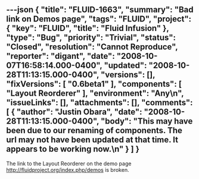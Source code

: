 ---json
{
  "title": "FLUID-1663",
  "summary": "Bad link on Demos page",
  "tags": "FLUID",
  "project": {
    "key": "FLUID",
    "title": "Fluid Infusion"
  },
  "type": "Bug",
  "priority": "Trivial",
  "status": "Closed",
  "resolution": "Cannot Reproduce",
  "reporter": "digant",
  "date": "2008-10-07T16:58:14.000-0400",
  "updated": "2008-10-28T11:13:15.000-0400",
  "versions": [],
  "fixVersions": [
    "0.6beta1"
  ],
  "components": [
    "Layout Reorderer"
  ],
  "environment": "Any\n",
  "issueLinks": [],
  "attachments": [],
  "comments": [
    {
      "author": "Justin Obara",
      "date": "2008-10-28T11:13:15.000-0400",
      "body": "This may have been due to our renaming of components. The url may not have been updated at that time. It appears to be working now.\n"
    }
  ]
}
---
The link to the Layout Reorderer on the demo page <http://fluidproject.org/index.php/demos> is broken.

        